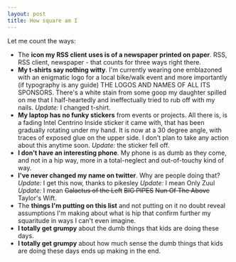 ```yaml
---
layout: post
title: How square am I
---
```


Let me count the ways:

* The <b>icon my RSS client uses is of a newspaper printed on
paper</b>. RSS, RSS client, newspaper&nbsp;- that counts for three ways right there.
* <b>My t-shirts say nothing witty</b>.  I'm currently wearing one
emblazoned with an enigmatic logo for a local bike/walk event and
more importantly (if typography is any guide) THE LOGOS AND NAMES OF
ALL ITS SPONSORS.  There's a white stain from some goop my 
daughter spilled on me that I half-heartedly and ineffectually tried
to rub off with my nails. <i>Update:</i> I changed t-shirt.
* <b>My laptop has no funky stickers</b> from events or projects.
All there is, is a fading Intel Centrino Inside sticker it came with,
that has been gradually
rotating under my hand. It is now at a 30 degree angle, with traces
of exposed glue on the upper side. I don't plan to take any action about
this anytime soon. <i>Update:</i> the sticker fell off.
* <b>I don't have an interesting phone</b>. My phone is as dumb as they
come, and not in a hip way, more in a total-neglect and out-of-touchy
kind of way.
* <b>I've never changed my name on twitter</b>. Why are people doing that? <i>Update:</i> I get this now, thanks to pikesley <i>Update:</i> I mean Only Zuul <i>Update:</i> I mean <s>Galactus of the Left</s> <s>BIG PIPES</s> <s>Nun Of The Above</s> Taylor's Wift.
* The <b>things I'm putting on this list</b> and not putting on it
no doubt reveal assumptions I'm making about what is hip
that confirm further my squaritude in ways I can't even imagine.
* <b>I totally get grumpy</b> about the dumb things that kids are doing
these days.  
* <b>I totally get grumpy</b> about how much sense
the dumb things that kids are doing these days ends up making in the end.

